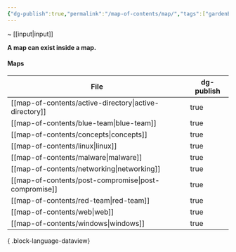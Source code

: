 ```yaml
---
{"dg-publish":true,"permalink":"/map-of-contents/map/","tags":["gardenEntry"]}
---
```


~  [[input\|input]]

**A map can exist inside a map.**
#### Maps
| File                                                      | dg-publish |
| --------------------------------------------------------- | ---------- |
| [[map-of-contents/active-directory\|active-directory]] | true       |
| [[map-of-contents/blue-team\|blue-team]]               | true       |
| [[map-of-contents/concepts\|concepts]]                 | true       |
| [[map-of-contents/linux\|linux]]                       | true       |
| [[map-of-contents/malware\|malware]]                   | true       |
| [[map-of-contents/networking\|networking]]             | true       |
| [[map-of-contents/post-compromise\|post-compromise]]   | true       |
| [[map-of-contents/red-team\|red-team]]                 | true       |
| [[map-of-contents/web\|web]]                           | true       |
| [[map-of-contents/windows\|windows]]                   | true       |

{ .block-language-dataview}



